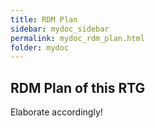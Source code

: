 ```yaml
---
title: RDM Plan
sidebar: mydoc_sidebar
permalink: mydoc_rdm_plan.html
folder: mydoc
---
```


## RDM Plan of this RTG

Elaborate accordingly!